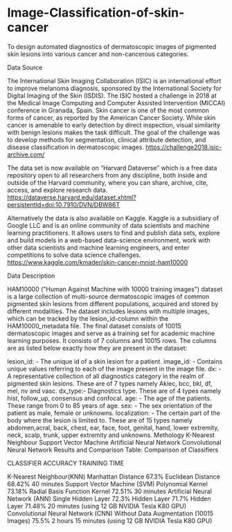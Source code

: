 # Image-Classification-of-skin-cancer
To design automated diagnostics of dermatoscopic images of pigmented skin lesions into various cancer and non-cancerous categories.

Data Source

The International Skin Imaging Collaboration (ISIC) is an international effort to improve melanoma diagnosis, sponsored by the International Society for Digital Imaging of the Skin (ISDIS). The ISIC hosted a challenge in 2018 at the Medical Image Computing and Computer Assisted Intervention (MICCAI) conference in Granada, Spain. Skin cancer is one of the most common forms of cancer, as reported by the American Cancer Society. While skin cancer is amenable to early detection by direct inspection, visual similarity with benign lesions makes the task difficult. The goal of the challenge was to develop methods for segmentation, clinical attribute detection, and disease classification in dermatoscopic images. https://challenge2018.isic-archive.com/

The data set is now available on “Harvard Dataverse” which is a free data repository open to all researchers from any discipline, both inside and outside of the Harvard community, where you can share, archive, cite, access, and explore research data. https://dataverse.harvard.edu/dataset.xhtml?persistentId=doi:10.7910/DVN/DBW86T

Alternatively the data is also available on Kaggle. Kaggle is a subsidiary of Google LLC and is an online community of data scientists and machine learning practitioners. It allows users to find and publish data sets, explore and build models in a web-based data-science environment, work with other data scientists and machine learning engineers, and enter competitions to solve data science challenges. https://www.kaggle.com/kmader/skin-cancer-mnist-ham10000

Data Description

HAM10000 ("Human Against Machine with 10000 training images") dataset is a large collection of multi-source dermatoscopic images of common pigmented skin lesions from different populations, acquired and stored by different modalities. The dataset includes lesions with multiple images, which can be tracked by the lesion_id-column within the HAM10000_metadata file. The final dataset consists of 10015 dermatoscopic images and serve as a training set for academic machine learning purposes. It consists of 7 columns and 10015 rows. The columns are as listed below exactly how they are present in the dataset:

lesion_id: - The unique id of a skin lesion for a patient.
image_id: - Contains unique values referring to each of the image present in the image file.
dx: - A representative collection of all diagnostics category in the realm of pigmented skin lesions. These are of 7 types namely Akiec, bcc, bkl, df, mel, nv and vasc.
dx_type:- Diagnostics type. These are of 4 types namely hist, follow_up, consensus and confocal.
age: - The age of the patients. These range from 0 to 85 years of age.
sex: - The sex orientation of the patient as male, female or unknowns.
localization: - The certain part of the body where the lesion is limited to. These are of 15 types namely abdomen,acral, back, chest, ear, face, foot, genital, hand, lower extremity, neck, scalp, trunk, upper extremity and unknowns.
Methology
K-Nearest Neighbour
Support Vector Machine
Artificial Neural Network
Convolutional Neural Network
Results and Comparison
Table: Comparison of Classifiers

CLASSIFIER	ACCURACY	TRAINING TIME

K-Nearest Neighbour(KNN)	Manhattan Distance 67.3% Euclidean Distance 68.42%	40 minutes
Support Vector Machine (SVM)	Polynomial Kernel 73.18% Radial Basis Function Kernel 72.51%	30 minutes
Artificial Neural Network (ANN)	Single Hidden Layer 72.3% Hidden Layer 71.7% Hidden Layer 71.48%	20 minutes (using 12 GB NVIDIA Tesla K80 GPU)
Convolutional Neural Network (CNN)	Without Data Augmentation (10015 Images) 75.5%	2 hours 15 minutes (using 12 GB NVIDIA Tesla K80 GPU)
